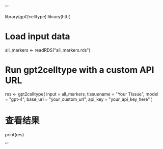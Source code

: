 ‘’’

library(gpt2celltype)
library(httr)

# Load input data
all_markers <- readRDS("all_markers.rds")

# Run gpt2celltype with a custom API URL
res <- gpt2celltype(
  input = all_markers,
  tissuename = "Your Tissue",
  model = "gpt-4",
  base_url = "your_custom_url",
  api_key = "your_api_key_here"
)

# 查看结果
print(res)

‘’’
